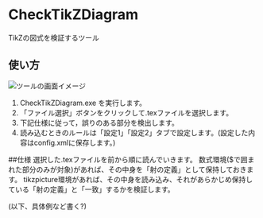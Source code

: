 # CheckTikZDiagram
TikZの図式を検証するツール

## 使い方
![ツールの画面イメージ](http://alg-d.com/CheckTikZDiagram00.png)
1. CheckTikZDiagram.exe を実行します。
2. 「ファイル選択」ボタンをクリックして.texファイルを選択します。
3. 下記仕様に従って，誤りのある部分を検出します。
4. 読み込むときのルールは「設定1」「設定2」タブで設定します。(設定した内容はconfig.xmlに保存します。)

##仕様
選択した.texファイルを前から順に読んでいきます。
数式環境($で囲まれた部分のみが対象)があれば、その中身を「射の定義」として保持しておきます。
tikzpicture環境があれば、その中身を読み込み、それがあらかじめ保持している「射の定義」と「一致」するかを検証します。

(以下、具体例など書く?)

